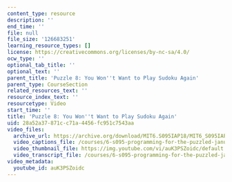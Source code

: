 ```yaml
---
content_type: resource
description: ''
end_time: ''
file: null
file_size: '126683251'
learning_resource_types: []
license: https://creativecommons.org/licenses/by-nc-sa/4.0/
ocw_type: ''
optional_tab_title: ''
optional_text: ''
parent_title: 'Puzzle 8: You Won''t Want to Play Sudoku Again'
parent_type: CourseSection
related_resources_text: ''
resource_index_text: ''
resourcetype: Video
start_time: ''
title: 'Puzzle 8: You Won''t Want to Play Sudoku Again'
uid: 28a52a37-871c-c71a-4456-fc951c7543aa
video_files:
  archive_url: https://archive.org/download/MIT6.S095IAP18/MIT6_S095IAP18_Puzzle_08_300k.mp4
  video_captions_file: /courses/6-s095-programming-for-the-puzzled-january-iap-2018/7a7371f4521d53a2874e94f3df42914d_auK3PSZoidc.vtt
  video_thumbnail_file: https://img.youtube.com/vi/auK3PSZoidc/default.jpg
  video_transcript_file: /courses/6-s095-programming-for-the-puzzled-january-iap-2018/72fe68c71b963662895677127ca993b8_auK3PSZoidc.pdf
video_metadata:
  youtube_id: auK3PSZoidc
---
```

